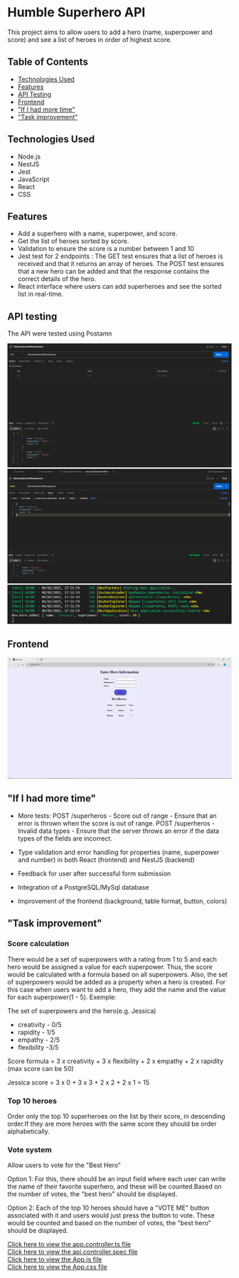 # Humble Superhero API

This project aims to allow users to add a hero (name, superpower and score) and see a list of heroes in order of highest score.

## Table of Contents
* [Technologies Used](#technologies-used)
* [Features](#features)
* [API Testing](#api-testing)
* [Frontend](#frontend)
* ["If I had more time"](#if-i-had-more-time)
* ["Task improvement"](#task-improvement)

## Technologies Used
- Node.js
- NestJS 
- Jest
- JavaScript
- React
- CSS

## Features
- Add a superhero with a name, superpower, and score. 
- Get the list of heroes sorted by score. 
- Validation to ensure the score is a number between 1 and 10 
- Jest test for 2 endpoints : 
The GET test ensures that a list of heroes is received and that it returns an array of heroes.
The POST test ensures that a new hero can be added and that the response contains the correct details of the hero.
- React interface where users can add superheroes and see the sorted list in real-time.

## API testing 
The API were tested using Postamn 

![screenshot](./img/get.png)
![screenshot](./img/post.png)
![screenshot](./img/postvs.png)

## Frontend
![screenshot](./img/frontend.png)

## "If I had more time"
- More tests:
POST /superheros - Score out of range - Ensure that an error is thrown when the score is out of range.
POST /superheros - Invalid data types - Ensure that the server throws an error if the data types of the fields are incorrect.

- Type validation and error handling for properties (name, superpower and number) in both React (frontend) and NestJS (backend)

- Feedback for user after successful form submission

- Integration of a PostgreSQL/MySql database 

- Improvement of the frontend (background, table format, button, colors)

## "Task improvement"

### Score calculation
There would be a set of superpowers with a rating from 1 to 5 and each hero would be assigned a value for each superpower. Thus, the score would be calculated with a formula based on all superpowers. Also, the set of superpowers would be added as a property when a hero is created. For this case when users want to add a hero, they add the name and the value for each superpower(1 - 5). Exemple:

The set of superpowers and the hero(e.g. Jessica)
- creativity - 0/5
- rapidity  -  1/5
- empathy   - 2/5
- flexibility -3/5

Score formula = 3 x creativity + 3 x flexibility + 2 x empathy + 2 x rapidity (max score can be 50)

Jessica score = 3 x 0 + 3 x 3 + 2 x 2 + 2 x 1 = 15 

### Top 10 heroes
Order only the top 10 superheroes on the list by their score, in descending order.If they are more heroes with the same score they should be order alphabetically.

### Vote system 
Allow users to vote for the "Best Hero" 

Option 1: For this, there should be an input field where each user can write the name of their favorite superhero, and these will be counted.Based on the number of votes, the "best hero" should be displayed.

Option 2: Each of the top 10 heroes should have a "VOTE ME" button associated with it and users would just press the button to vote. These would be counted and based on the number of votes, the "best hero" should be displayed.

[Click here to view the app.controller.ts file](./task/src/api/app.controller.ts)<br>
[Click here to view the api.controller.spec file](./task/src/api/app.controller.spec.ts)<br>
[Click here to view the App.js file](./frontend/src/App.js)<br>
[Click here to view the App.css file](./frontend/src/App.css)


                               